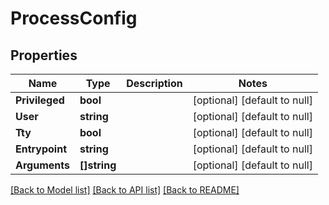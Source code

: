 # ProcessConfig

## Properties
Name | Type | Description | Notes
------------ | ------------- | ------------- | -------------
**Privileged** | **bool** |  | [optional] [default to null]
**User** | **string** |  | [optional] [default to null]
**Tty** | **bool** |  | [optional] [default to null]
**Entrypoint** | **string** |  | [optional] [default to null]
**Arguments** | **[]string** |  | [optional] [default to null]

[[Back to Model list]](../README.md#documentation-for-models) [[Back to API list]](../README.md#documentation-for-api-endpoints) [[Back to README]](../README.md)


